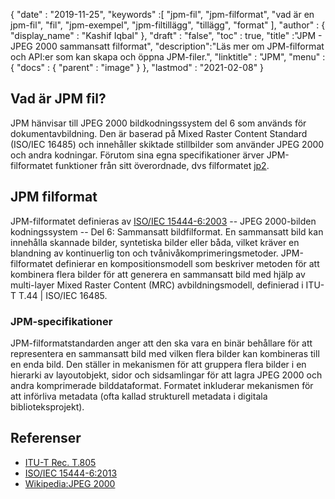 {
  "date" : "2019-11-25",
  "keywords" :[ "jpm-fil", "jpm-filformat", "vad är en jpm-fil", "fil", "jpm-exempel", "jpm-filtillägg", "tillägg", "format" ],
  "author" : {
    "display_name" : "Kashif Iqbal"
},
  "draft" : "false",
  "toc" : true,
  "title" :"JPM - JPEG 2000 sammansatt filformat",
  "description":"Läs mer om JPM-filformat och API:er som kan skapa och öppna JPM-filer.",
  "linktitle" : "JPM",
  "menu" : {
    "docs" : {
      "parent" : "image"
}
},
  "lastmod" : "2021-02-08"
}

## Vad är JPM fil?

JPM hänvisar till JPEG 2000 bildkodningssystem del 6 som används för dokumentavbildning. Den är baserad på Mixed Raster Content Standard (ISO/IEC 16485) och innehåller skiktade stillbilder som använder JPEG 2000 och andra kodningar. Förutom sina egna specifikationer ärver JPM-filformatet funktioner från sitt överordnade, dvs filformatet [jp2](/sv/image/jp2/).

## JPM filformat

JPM-filformatet definieras av [ISO/IEC 15444-6:2003](https://www.iso.org/standard/61124.html) -- JPEG 2000-bilden kodningssystem -- Del 6: Sammansatt bildfilformat. En sammansatt bild kan innehålla skannade bilder, syntetiska bilder eller båda, vilket kräver en blandning av kontinuerlig ton och tvånivåkomprimeringsmetoder. JPM-filformatet definierar en kompositionsmodell som beskriver metoden för att kombinera flera bilder för att generera en sammansatt bild med hjälp av multi-layer Mixed Raster Content (MRC) avbildningsmodell, definierad i ITU-T T.44 | ISO/IEC 16485.

### JPM-specifikationer
JPM-filformatstandarden anger att den ska vara en binär behållare för att representera en sammansatt bild med vilken flera bilder kan kombineras till en enda bild. Den ställer in mekanismen för att gruppera flera bilder i en hierarki av layoutobjekt, sidor och sidsamlingar för att lagra JPEG 2000 och andra komprimerade bilddataformat. Formatet inkluderar mekanismen för att införliva metadata (ofta kallad strukturell metadata i digitala biblioteksprojekt).

## Referenser

* [ITU-T Rec. T.805](https://www.itu.int/rec/T-REC-T.805/en)
* [ISO/IEC 15444-6:2013](https://www.iso.org/standard/61124.html)
* [Wikipedia:JPEG 2000](https://en.wikipedia.org/wiki/JPEG_2000)

